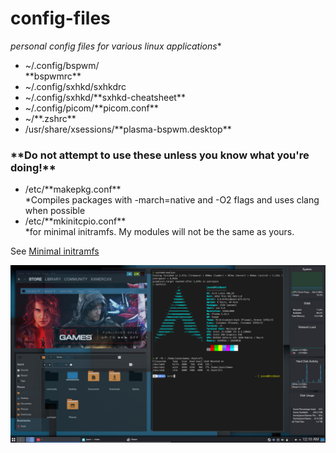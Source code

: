# <h1>**config-files**</h1>
*personal config files for various linux applications**

<ul>
<li>~/.config/bspwm/</li>**bspwmrc**

<li>~/.config/sxhkd/sxhkdrc </li>

<li>~/.config/sxhkd/**sxhkd-cheatsheet** </li>

<li>~/.config/picom/**picom.conf**</li>

<li>~/**.zshrc**</li>

<li>/usr/share/xsessions/**plasma-bspwm.desktop**</li>
</ul>

<h3>**<strong>Do not attempt to use these unless you know what you're doing!</strong>**</h3>

<ul>
<li>/etc/**makepkg.conf**</li> *Compiles packages with -march=native and -O2 flags and uses clang when possible
<li>/etc/**mkinitcpio.conf** </li> *for minimal initramfs. My modules will not be the same as yours. 
</ul>
See <a href="https://wiki.archlinux.org/index.php/Minimal_initramfs" title="Arch Wiki-Minimal initramfs">Minimal initramfs</a>


![desktop](desktop.png)
